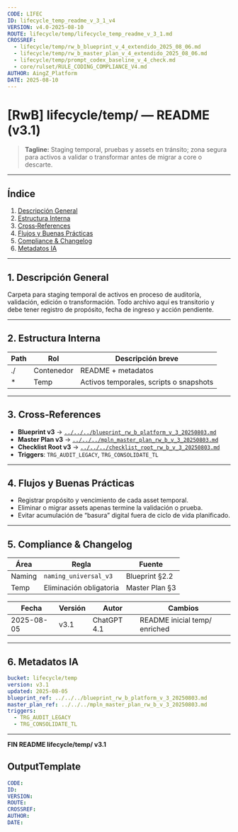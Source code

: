 ```yaml
---
CODE: LIFEC
ID: lifecycle_temp_readme_v_3_1_v4
VERSION: v4.0-2025-08-10
ROUTE: lifecycle/temp/lifecycle_temp_readme_v_3_1.md
CROSSREF:
  - lifecycle/temp/rw_b_blueprint_v_4_extendido_2025_08_06.md
  - lifecycle/temp/rw_b_master_plan_v_4_extendido_2025_08_06.md
  - lifecycle/temp/prompt_codex_baseline_v_4_check.md
  - core/rulset/RULE_CODING_COMPLIANCE_V4.md
AUTHOR: AingZ_Platform
DATE: 2025-08-10
---
```

# [RwB] lifecycle/temp/ — README (v3.1)

> **Tagline:** Staging temporal, pruebas y assets en tránsito; zona segura para activos a validar o transformar antes de migrar a core o descarte.

---

## Índice
1. [Descripción General](#1-descripción-general)
2. [Estructura Interna](#2-estructura-interna)
3. [Cross‑References](#3-cross-references)
4. [Flujos y Buenas Prácticas](#4-flujos-y-buenas-practicas)
5. [Compliance & Changelog](#5-compliance--changelog)
6. [Metadatos IA](#6-metadatos-ia)

---

## 1. Descripción General

Carpeta para staging temporal de activos en proceso de auditoría, validación, edición o transformación. Todo archivo aquí es transitorio y debe tener registro de propósito, fecha de ingreso y acción pendiente.

---

## 2. Estructura Interna

| Path     | Rol      | Descripción breve                           |
| -------- | -------- | ------------------------------------------ |
| ./       | Contenedor | README + metadatos                        |
| *        | Temp     | Activos temporales, scripts o snapshots     |

---

## 3. Cross‑References

- **Blueprint v3** → [`../../../blueprint_rw_b_platform_v_3_20250803.md`](../../../blueprint_rw_b_platform_v_3_20250803.md)
- **Master Plan v3** → [`../../../mpln_master_plan_rw_b_v_3_20250803.md`](../../../mpln_master_plan_rw_b_v_3_20250803.md)
- **Checklist Root v3** → [`../../../checklist_root_rw_b_v_3_20250803.md`](../../../checklist_root_rw_b_v_3_20250803.md)
- **Triggers**: `TRG_AUDIT_LEGACY`, `TRG_CONSOLIDATE_TL`

---

## 4. Flujos y Buenas Prácticas
- Registrar propósito y vencimiento de cada asset temporal.
- Eliminar o migrar assets apenas termine la validación o prueba.
- Evitar acumulación de “basura” digital fuera de ciclo de vida planificado.

---

## 5. Compliance & Changelog

| Área    | Regla                  | Fuente         |
| ------- | ---------------------- | -------------- |
| Naming  | `naming_universal_v3`  | Blueprint §2.2 |
| Temp    | Eliminación obligatoria| Master Plan §3 |

| Fecha      | Versión | Autor       | Cambios                        |
| ---------- | ------- | ----------- | ------------------------------ |
| 2025-08-05 | v3.1    | ChatGPT 4.1 | README inicial temp/ enriched  |

---

## 6. Metadatos IA
```yaml
bucket: lifecycle/temp
version: v3.1
updated: 2025-08-05
blueprint_ref: ../../../blueprint_rw_b_platform_v_3_20250803.md
master_plan_ref: ../../../mpln_master_plan_rw_b_v_3_20250803.md
triggers:
  - TRG_AUDIT_LEGACY
  - TRG_CONSOLIDATE_TL
```

---

**FIN README lifecycle/temp/ v3.1**

## OutputTemplate
```yaml
CODE:
ID:
VERSION:
ROUTE:
CROSSREF:
AUTHOR:
DATE:
```
